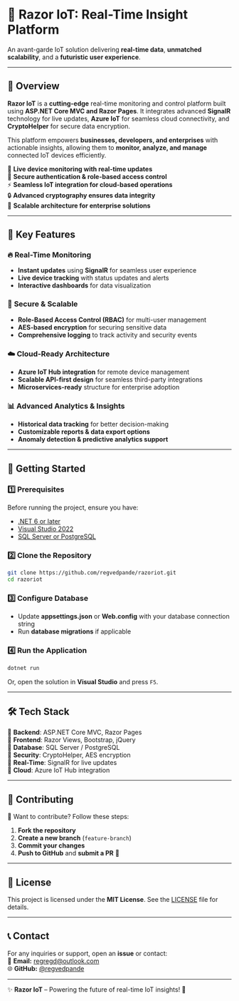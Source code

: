 
# 🚀 Razor IoT: Real-Time Insight Platform  

An avant-garde IoT solution delivering **real-time data**, **unmatched scalability**, and a **futuristic user experience**.  

---

## 🌟 Overview  

**Razor IoT** is a **cutting-edge** real-time monitoring and control platform built using **ASP.NET Core MVC and Razor Pages**. It integrates advanced **SignalR** technology for live updates, **Azure IoT** for seamless cloud connectivity, and **CryptoHelper** for secure data encryption.  

This platform empowers **businesses, developers, and enterprises** with actionable insights, allowing them to **monitor, analyze, and manage** connected IoT devices efficiently.  

🚀 **Live device monitoring with real-time updates**  
🔐 **Secure authentication & role-based access control**  
⚡ **Seamless IoT integration for cloud-based operations**  
🔒 **Advanced cryptography ensures data integrity**  
📡 **Scalable architecture for enterprise solutions**  

---

## 🚀 Key Features  

### 🔥 **Real-Time Monitoring**  
- **Instant updates** using **SignalR** for seamless user experience  
- **Live device tracking** with status updates and alerts  
- **Interactive dashboards** for data visualization  

### 🔐 **Secure & Scalable**  
- **Role-Based Access Control (RBAC)** for multi-user management  
- **AES-based encryption** for securing sensitive data  
- **Comprehensive logging** to track activity and security events  

### ☁️ **Cloud-Ready Architecture**  
- **Azure IoT Hub integration** for remote device management  
- **Scalable API-first design** for seamless third-party integrations  
- **Microservices-ready** structure for enterprise adoption  

### 📊 **Advanced Analytics & Insights**  
- **Historical data tracking** for better decision-making  
- **Customizable reports & data export options**  
- **Anomaly detection & predictive analytics support**  

---

## 📌 Getting Started  

### 1️⃣ Prerequisites  
Before running the project, ensure you have:  
- [.NET 6 or later](https://dotnet.microsoft.com/download)  
- [Visual Studio 2022](https://visualstudio.microsoft.com/)  
- [SQL Server or PostgreSQL](https://www.postgresql.org/)  

### 2️⃣ Clone the Repository  
```sh
git clone https://github.com/regvedpande/razoriot.git
cd razoriot
```

### 3️⃣ Configure Database  
- Update **appsettings.json** or **Web.config** with your database connection string  
- Run **database migrations** if applicable  

### 4️⃣ Run the Application  
```sh
dotnet run
```
Or, open the solution in **Visual Studio** and press `F5`.

---

## 🛠 Tech Stack  

🔹 **Backend**: ASP.NET Core MVC, Razor Pages  
🔹 **Frontend**: Razor Views, Bootstrap, jQuery  
🔹 **Database**: SQL Server / PostgreSQL  
🔹 **Security**: CryptoHelper, AES encryption  
🔹 **Real-Time**: SignalR for live updates  
🔹 **Cloud**: Azure IoT Hub integration  

---

## 🤝 Contributing  

🚀 Want to contribute? Follow these steps:  
1. **Fork the repository**  
2. **Create a new branch** (`feature-branch`)  
3. **Commit your changes**  
4. **Push to GitHub** and **submit a PR** 🚀  

---

## 📜 License  

This project is licensed under the **MIT License**. See the [LICENSE](LICENSE) file for details.  

---

## 📞 Contact  

For any inquiries or support, open an **issue** or contact:  
📧 **Email:** [regregd@outlook.com](mailto:regregd@outlook.com)  
🌐 **GitHub:** [@regvedpande](https://github.com/regvedpande)  

---

✨ **Razor IoT** – Powering the future of real-time IoT insights! 🚀  
